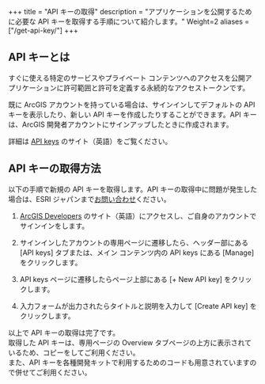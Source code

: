 +++
title = "API キーの取得"
description = "アプリケーションを公開するために必要な API キーを取得する手順について紹介します。"
Weight=2
aliases = ["/get-api-key/"]
+++

## API キーとは
すぐに使える特定のサービスやプライベート コンテンツへのアクセスを公開アプリケーションに許可範囲と許可を定義する永続的なアクセストークンです。

既に ArcGIS アカウントを持っている場合は、サインインしてデフォルトの API キーを表示したり、新しい API キーを作成したりすることができます。API キーは、ArcGIS 開発者アカウントにサインアップしたときに作成されます。

詳細は [API keys](https://developers.arcgis.com/documentation/mapping-apis-and-services/security/api-keys/) のサイト（英語）をご覧ください。

## API キーの取得方法

以下の手順で新規の API キーを取得します。API キーの取得中に問題が発生した場合は、ESRI ジャパンまで[お問い合わせ](http://www.esrij.com/contact/)ください。

1. [ArcGIS Developers](https://developers.arcgis.com/) のサイト（英語）にアクセスし、ご自身のアカウントでサインインをします。

2. サインインしたアカウントの専用ページに遷移したら、ヘッダー部にある [API keys] タブまたは、メイン コンテンツ内の API keys にある [Manage] をクリックします。

3. API keys ページに遷移したらページ上部にある [+ New API key] をクリックします。

4. 入力フォームが出力されたらタイトルと説明を入力して [Create API key] をクリックします。

以上で API キーの取得は完了です。<br>
取得した API キーは、専用ページの Overview タブページの上方に表示されているため、コピーをしてご利用ください。<br>
また、API キーを各種開発キットで利用するためのコードも用意されていますので併せてご利用ください。